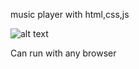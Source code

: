 music player with html,css,js

![alt text](https://repository-images.githubusercontent.com/297860573/1944d400-fd7a-11ea-92a9-eba0a6695a7b)

Can run with any browser
